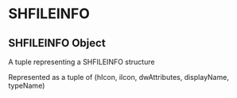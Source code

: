 # SHFILEINFO

## SHFILEINFO Object

A tuple representing a SHFILEINFO structure 

Represented as a tuple of (hIcon, iIcon, dwAttributes, displayName, typeName)